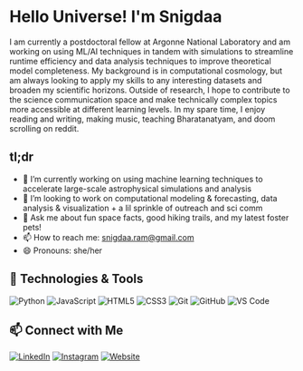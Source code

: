 # Hello Universe! I'm Snigdaa

I am currently a postdoctoral fellow at Argonne National Laboratory and am working on using ML/AI techniques in tandem with simulations to streamline runtime efficiency and data analysis techniques to improve theoretical model completeness. My background is in computational cosmology, but am always looking to apply my skills to any interesting datasets and broaden my scientific horizons. Outside of research, I hope to contribute to the science communication space and make technically complex topics more accessible at different learning levels. In my spare time, I enjoy reading and writing, making music, teaching Bharatanatyam, and doom scrolling on reddit.

## tl;dr
- 🔭 I’m currently working on using machine learning techniques to accelerate large-scale astrophysical simulations and analysis
- 👯 I’m looking to work on computational modeling & forecasting, data analysis & visualization + a lil sprinkle of outreach and sci comm
- 💬 Ask me about fun space facts, good hiking trails, and my latest foster pets!
- 📫 How to reach me: snigdaa.ram@gmail.com
- 😄 Pronouns: she/her

## 🔧 Technologies & Tools
![Python](https://img.shields.io/badge/-Python-333333?style=flat&logo=python)
![JavaScript](https://img.shields.io/badge/-JavaScript-333333?style=flat&logo=javascript)
![HTML5](https://img.shields.io/badge/-HTML5-333333?style=flat&logo=html5)
![CSS3](https://img.shields.io/badge/-CSS3-333333?style=flat&logo=css3)
![Git](https://img.shields.io/badge/-Git-333333?style=flat&logo=git)
![GitHub](https://img.shields.io/badge/-GitHub-333333?style=flat&logo=github)
![VS Code](https://img.shields.io/badge/-VS%20Code-333333?style=flat&logo=visual-studio-code)

<!--

## 📈 GitHub Stats
![Your GitHub Stats](https://github-readme-stats.vercel.app/api?username=snigdaa&show_icons=true&hide_border=true)
![Top Languages](https://github-readme-stats.vercel.app/api/top-langs/?username=snigdaa&layout=compact&hide_border=true)

-->

## 📫 Connect with Me
[![LinkedIn](https://img.shields.io/badge/-LinkedIn-333333?style=flat&logo=linkedin)](https://www.linkedin.com/in/snigdaa-sethuram-16931850/)
[![Instagram](https://img.shields.io/badge/-Instagram-333333?style=flat&logo=instagram)](https://www.instagram.com/snickersnmocha/)
[![Website](https://img.shields.io/badge/-Website-333333?style=flat&logo=google-chrome)](https://www.snigdaasethuram.com/)



